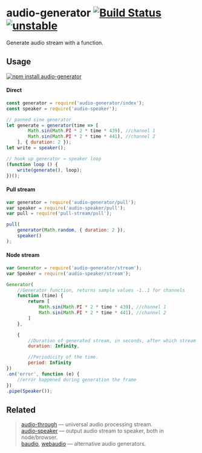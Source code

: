 # audio-generator [![Build Status](https://travis-ci.org/audiojs/audio-generator.svg?branch=master)](https://travis-ci.org/audiojs/audio-generator) [![unstable](http://badges.github.io/stability-badges/dist/unstable.svg)](http://github.com/badges/stability-badges)

Generate audio stream with a function.

## Usage

[![npm install audio-generator](https://nodei.co/npm/audio-generator.png?mini=true)](https://npmjs.org/package/audio-generator/)

#### Direct

```js
const generator = require('audio-generator/index');
const speaker = require('audio-speaker');

// panned sine generator
let generate = generator(time => [
		Math.sin(Math.PI * 2 * time * 439), //channel 1
		Math.sin(Math.PI * 2 * time * 441), //channel 2
	], { duration: 2 });
let write = speaker();

// hook up generator → speaker loop
(function loop () {
	write(generate(), loop);
})();
```

#### Pull stream

```js
var generator = require('audio-generator/pull');
var speaker = require('audio-speaker/pull');
var pull = require('pull-stream/pull');

pull(
	generator(Math.random, { duration: 2 }),
	speaker()
);
```

#### Node stream

```js
var Generator = require('audio-generator/stream');
var Speaker = require('audio-speaker/stream');

Generator(
	//Generator function, returns sample values -1..1 for channels
	function (time) {
		return [
			Math.sin(Math.PI * 2 * time * 439), //channel 1
			Math.sin(Math.PI * 2 * time * 441), //channel 2
		]
	},

	{
		//Duration of generated stream, in seconds, after which stream will end.
		duration: Infinity,

		//Periodicity of the time.
		period: Infinity
})
.on('error', function (e) {
	//error happened during generation the frame
})
.pipe(Speaker());
```

## Related

> [audio-through](http://npmjs.org/package/audio-through) — universal audio processing stream.<br/>
> [audio-speaker](http://npmjs.org/package/audio-speaker) — output audio stream to speaker, both in node/browser.<br/>
> [baudio](http://npmjs.org/package/baudio), [webaudio](http://npmjs.org/package/webaudio) — alternative audio generators.
